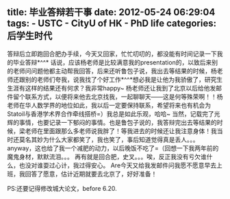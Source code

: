 title: 毕业答辩若干事
date: 2012-05-24 06:29:04
tags: 
    - USTC
    - CityU of HK
    - PhD life
categories: 后学生时代
---

答辩后立即跑回合肥办手续，今天又回家，忙忙叨叨的，都没能有时间记录一下我的毕业答辩*^^*
话说，应该杨老师是比较满意我的presentation的，以致后来别的老师问问题他都主动帮我回答，后来还听鲁包子说，我出去等结果的时候，杨老师还跟别的老师们夸我，说我找了个好工作*^^*想必我是让他为我骄傲了，研究生生涯有这样的结果还有何求？我非常happy~
杨老师还让我到了北京以后给他发邮件留个联系方式，以便将来他去北京找我，一起聊聊天——这是何等殊荣啊！！杨老师在华人数学界的地位如此，我以后一定要保持联系，希望将来也有机会为Statoil与香港学术界合作牵线搭桥=）我总是如此乐观，哈哈~
当然，记载完了光辉的事情，也要记录一下郁闷的事情。也是鲁包子说的，我答辩完出去等结果的时候，梁老师在里面跟那么多老师说我胖了！等我进去的时候还让我注意身体！我当时还莫名其妙为什么大家都笑了，我也笑了，事后知道觉得真是丢人。。。anyway，这也给了我一个减肥的动力，以后晚饭不吃了=（回想一下我两年前的魔鬼身材，默默流泪。。。
再有就是回合肥，史叉。。。唉，反正我没有亏欠谁什么，也没对谁耍过心计，我过得安心。
Are今天又给我发邮件问我愿不愿意早去上班，我回答了愿意，估计近期就要去北京了，好好准备！

PS:还要记得修改城大论文，before 6.20.

